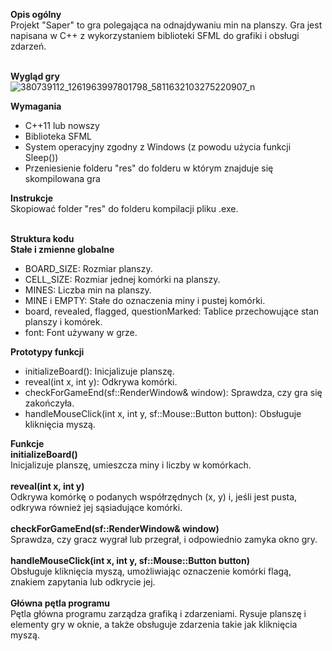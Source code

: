 <b>Opis ogólny</b><br>
Projekt "Saper" to gra polegająca na odnajdywaniu min na planszy. Gra jest napisana w C++ z wykorzystaniem biblioteki SFML do grafiki i obsługi zdarzeń.<br><br>

<b>Wygląd gry</b><br>
![380739112_1261963997801798_5811632103275220907_n](https://github.com/MrDemolish/Saper/assets/147986097/aff09d0e-8829-48b1-9180-58fd8a4242cf)


<b>Wymagania</b><br>
<ul>
  <li>C++11 lub nowszy</li>
  <li>Biblioteka SFML</li>
  <li>System operacyjny zgodny z Windows (z powodu użycia funkcji Sleep())</li>
  <li>Przeniesienie folderu "res" do folderu w którym znajduje się skompilowana gra</li>
</ul>
<b>Instrukcje</b><br>
Skopiować folder "res" do folderu kompilacji pliku .exe.<br><br>

<b>Struktura kodu</b><br>
<b>Stałe i zmienne globalne</b><br>
<ul>
  <li>BOARD_SIZE: Rozmiar planszy.</li>
  <li>CELL_SIZE: Rozmiar jednej komórki na planszy.</li>
  <li>MINES: Liczba min na planszy.</li>
  <li>MINE i EMPTY: Stałe do oznaczenia miny i pustej komórki.</li>
  <li>board, revealed, flagged, questionMarked: Tablice przechowujące stan planszy i komórek.</li>
  <li>font: Font używany w grze.</li>
</ul>
<b>Prototypy funkcji</b><br>
<ul>
  <li>initializeBoard(): Inicjalizuje planszę.</li>
  <li>reveal(int x, int y): Odkrywa komórki.</li>
  <li>checkForGameEnd(sf::RenderWindow& window): Sprawdza, czy gra się zakończyła.</li>
  <li>handleMouseClick(int x, int y, sf::Mouse::Button button): Obsługuje kliknięcia myszą.</li>
</ul>
<b>Funkcje</b><br>
<b>initializeBoard()</b><br>
Inicjalizuje planszę, umieszcza miny i liczby w komórkach.<br><br>
<b>reveal(int x, int y)</b><br>
Odkrywa komórkę o podanych współrzędnych (x, y) i, jeśli jest pusta, odkrywa również jej sąsiadujące komórki.<br><br>
<b>checkForGameEnd(sf::RenderWindow& window)</b><br>
Sprawdza, czy gracz wygrał lub przegrał, i odpowiednio zamyka okno gry.<br><br>
<b>handleMouseClick(int x, int y, sf::Mouse::Button button)</b><br>
Obsługuje kliknięcia myszą, umożliwiając oznaczenie komórki flagą, znakiem zapytania lub odkrycie jej.<br><br>
<b>Główna pętla programu</b><br>
Pętla główna programu zarządza grafiką i zdarzeniami. Rysuje planszę i elementy gry w oknie, a także obsługuje zdarzenia takie jak kliknięcia myszą.<br>
